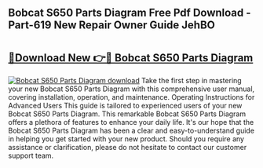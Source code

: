 ## Bobcat S650 Parts Diagram Free Pdf Download - Part-619 New Repair Owner Guide JehBO

# <h2><a href="http://dfpohq.blite.top/?on=Bobcat+S650+Parts+Diagram">🔗Download New 👉🔴 Bobcat S650 Parts Diagram</a></h2>

[![Bobcat S650 Parts Diagram download](https://i.imgur.com/lujVjoI.png)](http://dfpohq.blite.top/?on=Bobcat+S650+Parts+Diagram)
Take the first step in mastering your new Bobcat S650 Parts Diagram with this comprehensive user manual, covering installation, operation, and maintenance. Operating Instructions for Advanced Users This guide is tailored to experienced users of your new Bobcat S650 Parts Diagram. This remarkable Bobcat S650 Parts Diagram offers a plethora of features to enhance your daily life. It's our hope that the Bobcat S650 Parts Diagram has been a clear and easy-to-understand guide in helping you get started with your new product. Should you require any assistance or clarification, please do not hesitate to contact our customer support team.
